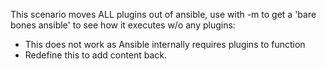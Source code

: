 This scenario moves ALL plugins out of ansible, use with -m to get a 'bare bones ansible' to see how it executes w/o any plugins:

- This does not work as Ansible internally requires plugins to function
- Redefine this to add content back.
